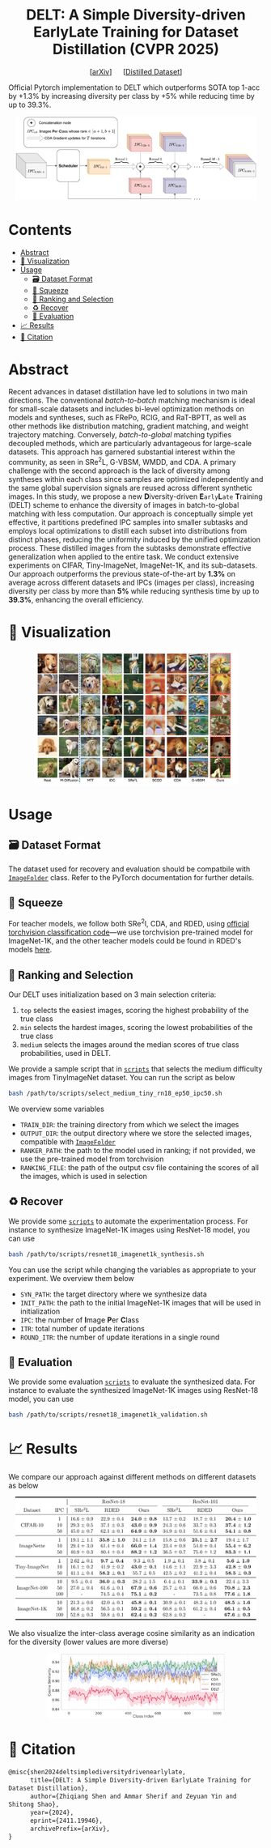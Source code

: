<div align="center">

# DELT: A Simple Diversity-driven EarlyLate Training for Dataset Distillation (CVPR 2025)
[[arXiv](https://arxiv.org/abs/2411.19946)] &emsp; [[Distilled Dataset](https://drive.google.com/file/d/1Rr_ik94FNte75yc4GiKtv927qdBwKskr/view?usp=sharing)]


</div>

Official Pytorch implementation to DELT which outperforms SOTA top 1-acc by +1.3% by increasing diversity per class by +5% while reducing time by up to 39.3%.

<div align=center>
<img width=95% src="./imgs/DELT_framework.png"/>
</div>

# Contents

- [Abstract](#abstract)
- [📸 Visualization](#-visualization)
- [Usage](#usage)
    - [🗃 Dataset Format](#-dataset-format)
    - [🤖 Squeeze](#-squeeze)
    - [🧲 Ranking and Selection](#-ranking-and-selection)
    - [♻️ Recover](#️-recover)
    - [🧪 Evaluation](#-evaluation)
- [📈 Results](#-results)
- [📜 Citation](#-citation)
# Abstract

Recent advances in dataset distillation have led to solutions in two main directions. The conventional *batch-to-batch* matching mechanism is ideal for small-scale datasets and includes bi-level optimization methods on models and syntheses, such as FRePo, RCIG, and RaT-BPTT, as well as other methods like distribution matching, gradient matching, and weight trajectory matching. Conversely, *batch-to-global* matching typifies decoupled methods, which are particularly advantageous for large-scale datasets. This approach has garnered substantial interest within the community, as seen in SRe$^2$L, G-VBSM, WMDD, and CDA. A primary challenge with the second approach is the lack of diversity among syntheses within each class since samples are optimized independently and the same global supervision signals are reused across different synthetic images. In this study, we propose a new **D**iversity-driven **E**`arly`**L**`ate` **T**raining (DELT) scheme to enhance the diversity of images in batch-to-global matching with less computation. Our approach is conceptually simple yet effective, it partitions predefined IPC samples into smaller subtasks and employs local optimizations to distill each subset into distributions from distinct phases, reducing the uniformity induced by the unified optimization process. These distilled images from the subtasks demonstrate effective generalization when applied to the entire task. We conduct extensive experiments on CIFAR, Tiny-ImageNet, ImageNet-1K, and its sub-datasets. Our approach outperforms the previous state-of-the-art by **1.3%** on average across different datasets and IPCs (images per class), increasing diversity per class by more than **5%** while reducing synthesis time by up to **39.3%**, enhancing the overall efficiency.
# 📸 Visualization

<div align=center>
<img width=80% src="./imgs/samples.png"/>
</div>

# Usage

## 🗃 Dataset Format

The dataset used for recovery and evaluation should be compatbile with [`ImageFolder`](https://pytorch.org/vision/main/generated/torchvision.datasets.ImageFolder.html) class. Refer to the PyTorch documentation for further details.

## 🤖 Squeeze 

For teacher models, we follow both SRe$^2$l, CDA, and RDED, using [official torchvision classification code](https://github.com/pytorch/vision/tree/main/references/classification)—we use torchvision pre-trained model for ImageNet-1K, and the other teacher models could be found in RDED's models [here](https://drive.google.com/drive/folders/1HmrheO6MgX453a5UPJdxPHK4UTv-4aVt?usp=drive_link).

## 🧲 Ranking and Selection

Our DELT uses initialization based on 3 main selection criteria:
1. `top` selects the easiest images, scoring the highest probability of the true class
2. `min` selects the hardest images, scoring the lowest probabilities of the true class
3. `medium` selects the images around the median scores of true class probabilities, used in DELT.

We provide a sample script that in [`scripts`](scripts/) that selects the medium difficulty images from TinyImageNet dataset. You can run the script as below

```bash
bash /path/to/scripts/select_medium_tiny_rn18_ep50_ipc50.sh
```

We overview some variables
- `TRAIN_DIR`: the training directory from which we select the images
- `OUTPUT_DIR`: the output directory where we store the selected images, compatible with [`ImageFolder`](https://pytorch.org/vision/main/generated/torchvision.datasets.ImageFolder.html)
- `RANKER_PATH`: the path to the model used in ranking; if not provided, we use the pre-trained model from torchvision
- `RANKING_FILE`: the path of the output csv file containing the scores of all the images, which is used in selection

## ♻️ Recover

We provide some [`scripts`](scripts/) to automate the experimentation process. For instance to synthesize ImageNet-1K images using ResNet-18 model, you can use 

```bash
bash /path/to/scripts/resnet18_imagenet1k_synthesis.sh
```

You can use the script while changing the variables as appropriate to your experiment. We overview them below

- `SYN_PATH`: the target directory where we synthesize data
- `INIT_PATH`: the path to the initial ImageNet-1K images that will be used in initialization
- `IPC`: the number of **I**mage **P**er **C**lass
- `ITR`: total number of update iterations
- `ROUND_ITR`: the number of update  iterations in a single round

## 🧪 Evaluation

We provide some evaluation [`scripts`](scripts/) to evaluate the synthesized data. For instance to evaluate the synthesized ImageNet-1K images using ResNet-18 model, you can use 

```bash
bash /path/to/scripts/resnet18_imagenet1k_validation.sh
```

# 📈 Results

We compare our approach against different methods on different datasets as below

<div align=center>
<img width=95% src="./imgs/results.png"/>
</div>

We also visualize the inter-class average cosine similarity as an indication for the diversity (lower values are more diverse)

<div align=center>
<img width=70% src="./imgs/diversity_comparison.png"/>
</div>

# 📜 Citation

```
@misc{shen2024deltsimplediversitydrivenearlylate,
      title={DELT: A Simple Diversity-driven EarlyLate Training for Dataset Distillation}, 
      author={Zhiqiang Shen and Ammar Sherif and Zeyuan Yin and Shitong Shao},
      year={2024},
      eprint={2411.19946},
      archivePrefix={arXiv},
}
```

